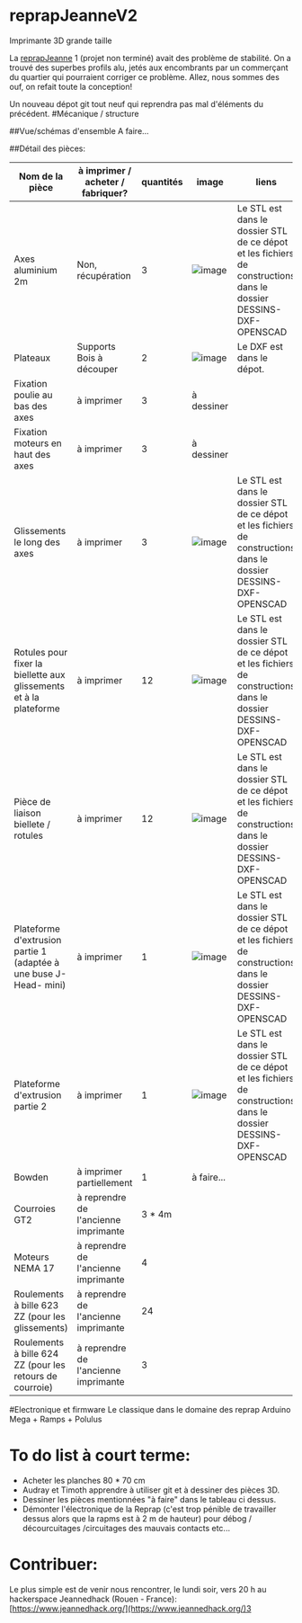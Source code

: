 # reprapJeanneV2
Imprimante 3D grande taille

La [reprapJeanne](https://github.com/jeannedhack/reprapJeanne) 1 (projet non terminé) avait des problème de stabilité. On a trouvé des superbes profils alu, jetés aux encombrants par un commerçant du quartier qui pourraient corriger ce problème. Allez, nous sommes des ouf, on refait toute la conception!

Un nouveau dépot git tout neuf qui reprendra pas mal d'éléments du précédent.
#Mécanique / structure

##Vue/schémas d'ensemble
A faire...


##Détail des pièces:

Nom de la pièce | à imprimer / acheter / fabriquer? | quantités | image | liens
-------------|-------------|---------|---------|----------------
Axes aluminium 2m | Non, récupération | 3 | ![image](https://raw.githubusercontent.com/jeannedhack/reprapJeanneV2/master/img/profil-axe200.png) | Le STL est dans le dossier STL de ce dépot et les fichiers de constructions dans le dossier DESSINS-DXF-OPENSCAD
Plateaux|Supports Bois à découper |2|![image](https://raw.githubusercontent.com/jeannedhack/reprapJeanneV2/master/img/baseImprimante3d200.png)|Le DXF est dans le dépot.
Fixation poulie au bas des axes| à imprimer | 3| à dessiner | 
Fixation moteurs en haut des axes| à imprimer | 3 | à dessiner | 
Glissements le long des axes | à imprimer | 3 | ![image](https://raw.githubusercontent.com/jeannedhack/reprapJeanneV2/master/img/glissement200.png) |Le STL est dans le dossier STL de ce dépot et les fichiers de constructions dans le dossier DESSINS-DXF-OPENSCAD
Rotules pour fixer la biellette aux glissements et à la plateforme | à imprimer | 12 | ![image](https://raw.githubusercontent.com/jeannedhack/reprapJeanneV2/master/img/rotule3D200.png)|Le STL est dans le dossier STL de ce dépot et les fichiers de constructions dans le dossier DESSINS-DXF-OPENSCAD
Pièce de liaison biellete / rotules| à imprimer | 12 |![image](https://raw.githubusercontent.com/jeannedhack/reprapJeanneV2/master/img/fixation-biellette200.png) | Le STL est dans le dossier STL de ce dépot et les fichiers de constructions dans le dossier DESSINS-DXF-OPENSCAD
Plateforme d'extrusion partie 1 (adaptée à une buse J-Head- mini)| à imprimer |1 |![image](https://raw.githubusercontent.com/jeannedhack/reprapJeanneV2/master/img/platform-part1-200.png) | Le STL est dans le dossier STL de ce dépot et les fichiers de constructions dans le dossier DESSINS-DXF-OPENSCAD
Plateforme d'extrusion partie 2| à imprimer |1 |![image](https://raw.githubusercontent.com/jeannedhack/reprapJeanneV2/master/img/platform-part2-200.png) | Le STL est dans le dossier STL de ce dépot et les fichiers de constructions dans le dossier DESSINS-DXF-OPENSCAD
Bowden|à imprimer partiellement | 1 |à faire... | 
Courroies GT2|à reprendre de l'ancienne imprimante | 3 * 4m | |
Moteurs NEMA 17| à reprendre de l'ancienne imprimante| 4 | | 
Roulements à bille 623 ZZ (pour les glissements)| à reprendre de l'ancienne imprimante| 24 | | 
Roulements à bille 624 ZZ (pour les retours de courroie)| à reprendre de l'ancienne imprimante| 3 | | 
#Electronique et firmware
Le classique dans le domaine des reprap Arduino Mega + Ramps + Polulus
# To do list à court terme:
 * Acheter les planches 80 * 70 cm
 * Audray et Timoth apprendre à  utiliser git et à dessiner des pièces 3D.
 * Dessiner les pièces mentionnées "à faire" dans le tableau ci dessus.
 * Démonter l'électronique de la Reprap (c'est trop pénible de travailler dessus alors que la rapms est à 2 m de hauteur)  pour débog / décourcuitages /circuitages des mauvais contacts etc...
 
# Contribuer:

Le plus simple est de venir nous rencontrer, le lundi soir, vers 20 h au hackerspace Jeannedhack (Rouen - France):  [https://www.jeannedhack.org/](https://www.jeannedhack.org/)3
